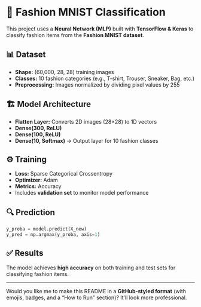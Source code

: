 

# 👗 Fashion MNIST Classification

This project uses a **Neural Network (MLP)** built with **TensorFlow & Keras** to classify fashion items from the **Fashion MNIST dataset**.

## 📊 Dataset

* **Shape:** (60,000, 28, 28) training images
* **Classes:** 10 fashion categories (e.g., T-shirt, Trouser, Sneaker, Bag, etc.)
* **Preprocessing:** Images normalized by dividing pixel values by 255

## 🏗️ Model Architecture

* **Flatten Layer:** Converts 2D images (28×28) to 1D vectors
* **Dense(300, ReLU)**
* **Dense(100, ReLU)**
* **Dense(10, Softmax)** → Output layer for 10 fashion classes

## ⚙️ Training

* **Loss:** Sparse Categorical Crossentropy
* **Optimizer:** Adam
* **Metrics:** Accuracy
* Includes **validation set** to monitor model performance

## 🔍 Prediction

```python
y_proba = model.predict(X_new)
y_pred = np.argmax(y_proba, axis=1)
```

## ✅ Results

The model achieves **high accuracy** on both training and test sets for classifying fashion items.

---

Would you like me to make this README in a **GitHub-styled format** (with emojis, badges, and a “How to Run” section)? It’ll look more professional.
